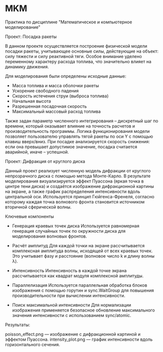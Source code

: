 # MKM
Практика по дисциплине "Математическое и компьютерное моделирование"

Проект: Посадка ракеты

В данном проекте осуществляется построение физической модели посадки ракеты, учитывающее основные силы, действующие на объект: силу тяжести и силу реактивной тяги. Особое внимание уделено переменному характеру расхода топлива, что значительно влияет на динамику движения.

Для моделирования были определены исходные данные:

* Масса топлива и масса оболочки ракеты
* Ускорение свободного падения
* Скорость истечения струи (выброса топлива)
* Начальная высота
* Разрешенная посадочная скорость
* Максимальный массовый расход топлива

Также задан параметр численного интегрирования – дискретный шаг по времени, который оказывает влияние на точность расчетов и производительность программы.
Логика функционирования модели позволяет пользователю управлять тягой ракеты по оси Y с помощью клавиш вверх/вниз. При посадке анализируется скорость снижения: если она превышает допустимое значение, посадка считается аварийной, иначе – успешной.


Проект: Дифракция от круглого диска

Данный проект реализует численную модель дифракции от круглого непрозрачного диска с помощью метода Монте-Карло. 
В результате моделирования визуализируется эффект Пуассона (яркая точка в центре тени диска) и создаётся изображение дифракционной картины на экране, а также график распределения интенсивности вдоль центральной оси.
Используется принцип Гюйгенса-Френеля, согласно которому каждая точка волнового фронта становится источником вторичной сферической волны.

Ключевые компоненты

* Генерация краевых точек диска
Используется равномерная генерация случайных точек по окружности диска для моделирования волновых фронтов.

* Расчёт амплитуд
Для каждой точки на экране рассчитывается комплексная амплитуда волны, исходящей от всех краевых точек. Это учитывает фазу и расстояние (волновое число k и длину волны λ).

* Интенсивность
Интенсивность в каждой точке экрана рассчитывается как квадрат модуля комплексной амплитуды.

* Параллелизация
Используется параллельная обработка блоков изображения с помощью горутин и sync.WaitGroup для повышения производительности при вычислении интенсивности.

* Поиск максимальной интенсивности
Для нормализации изображения применяется безопасное обновление максимального значения интенсивности с использованием sync/atomic.

Результаты:

poisson_effect.png — изображение с дифракционной картиной и эффектом Пуассона.
intensity_plot.png — график интенсивности вдоль горизонтального сечения.

